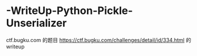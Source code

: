 # -WriteUp-Python-Pickle-Unserializer
ctf.bugku.com 的题目 https://ctf.bugku.com/challenges/detail/id/334.html 的 writeup
